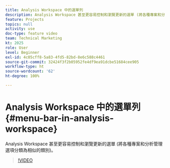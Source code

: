 ```yaml
---
title: Analysis Workspace 中的選單列
description: Analysis Workspace 甚至更容易控制和瀏覽更新的選單 (將各種專案和分析管理選項分類為相似的類別)。
feature: Projects
topics: null
activity: use
doc-type: feature video
team: Technical Marketing
kt: 2025
role: User
level: Beginner
exl-id: 4c05cff8-5a83-4fd5-82bd-8e6c588c4461
source-git-commit: 32424f3f2b05952fe4df9ea91dcbe51684cee905
workflow-type: ht
source-wordcount: '62'
ht-degree: 100%

---
```


# Analysis Workspace 中的選單列 {#menu-bar-in-analysis-workspace}

Analysis Workspace 甚至更容易控制和瀏覽更新的選單 (將各種專案和分析管理選項分類為相似的類別)。

>[!VIDEO](https://video.tv.adobe.com/v/23965/?quality=12)

